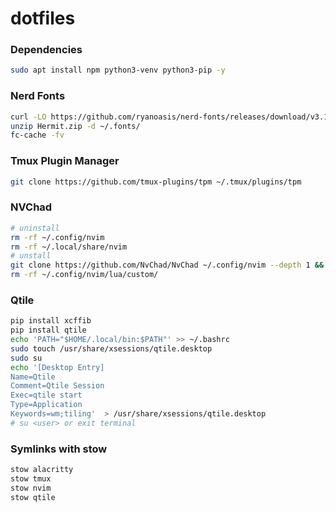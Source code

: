 # dotfiles

### Dependencies
```sh
sudo apt install npm python3-venv python3-pip -y
```

### Nerd Fonts
```sh
curl -LO https://github.com/ryanoasis/nerd-fonts/releases/download/v3.1.1/Hermit.zip
unzip Hermit.zip -d ~/.fonts/
fc-cache -fv
```

### Tmux Plugin Manager
```sh
git clone https://github.com/tmux-plugins/tpm ~/.tmux/plugins/tpm
```

### NVChad
```sh
# uninstall
rm -rf ~/.config/nvim
rm -rf ~/.local/share/nvim
# unstall
git clone https://github.com/NvChad/NvChad ~/.config/nvim --depth 1 && nvim
rm -rf ~/.config/nvim/lua/custom/
```

### Qtile
```sh
pip install xcffib
pip install qtile
echo 'PATH="$HOME/.local/bin:$PATH"' >> ~/.bashrc
sudo touch /usr/share/xsessions/qtile.desktop
sudo su
echo '[Desktop Entry]
Name=Qtile
Comment=Qtile Session
Exec=qtile start
Type=Application
Keywords=wm;tiling'  > /usr/share/xsessions/qtile.desktop
# su <user> or exit terminal
```

### Symlinks with stow
```sh
stow alacritty
stow tmux
stow nvim
stow qtile
```
